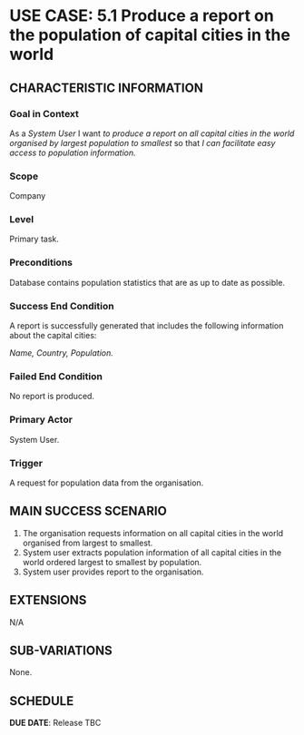 # USE CASE: 5.1 Produce a report on the population of capital cities in the world

## CHARACTERISTIC INFORMATION

### Goal in Context

As a *System User* I want *to produce a report on all capital cities in the world organised by largest population to smallest* so that *I can facilitate easy access to population information.*

### Scope

Company

### Level

Primary task.

### Preconditions

Database contains population statistics that are as up to date as possible.

### Success End Condition

A report is successfully generated that includes the following information about the capital cities:

*Name,*
*Country,*
*Population.*


### Failed End Condition

No report is produced.

### Primary Actor

System User.

### Trigger

A request for population data from the organisation.

## MAIN SUCCESS SCENARIO

1. The organisation requests information on all capital cities in the world organised from largest to smallest.
2. System user extracts population information of all capital cities in the world ordered largest to smallest by population.
3. System user provides report to the organisation.

## EXTENSIONS

N/A

## SUB-VARIATIONS

None. 

## SCHEDULE

**DUE DATE**: Release TBC